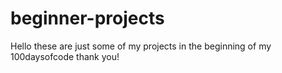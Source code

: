 # beginner-projects
Hello these are just some of my projects in the beginning of my 100daysofcode 
thank you!

